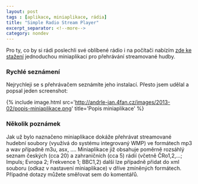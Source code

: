```yaml
---
layout: post
tags : [aplikace, miniaplikace, rádia]
title: "Simple Radio Stream Player"
excerpt_separator: <!--more-->
category: nondev
---
```


Pro ty, co by si rádi poslechli své oblíbené rádio i na počítači  nabízím [zde ke stažení](http://andrle-jan.4fan.cz/images/2013-02/SimpleRadioStreamPlayer.gadget "Simple Radio Stream Player gadget") jednoduchou miniaplikaci pro přehrávání streamované hudby.

<!--more-->

### Rychlé seznámení

Nejrychleji se s přehrávačem seznámíte jeho instalací. Přesto jsem udělal a popsal jeden screenshot: 

{% include image.html src='http://andrle-jan.4fan.cz/images/2013-02/popis-miniaplikace.png' title='Popis miniaplikace' %}

### Několik poznámek

Jak už bylo naznačeno miniaplikace dokáže přehrávat streamované hudební soubory (využívá do systému integrovaný WMP) ve formátech mp3 a wav případně m3u, asx, .... Miniaplikace již obsahuje poměrně rozsáhlý seznam českých (cca 20) a zahraničních (cca 5) rádií (včetně ČRo1,2,...; Impuls; Evropa 2; Frekvence 1; BBC1,2) další lze případně přidat do xml souboru (odkaz v nastavení miniaplikace) v dříve zmíněných formátech. Případné dotazy můžete směřovat sem do komentářů.